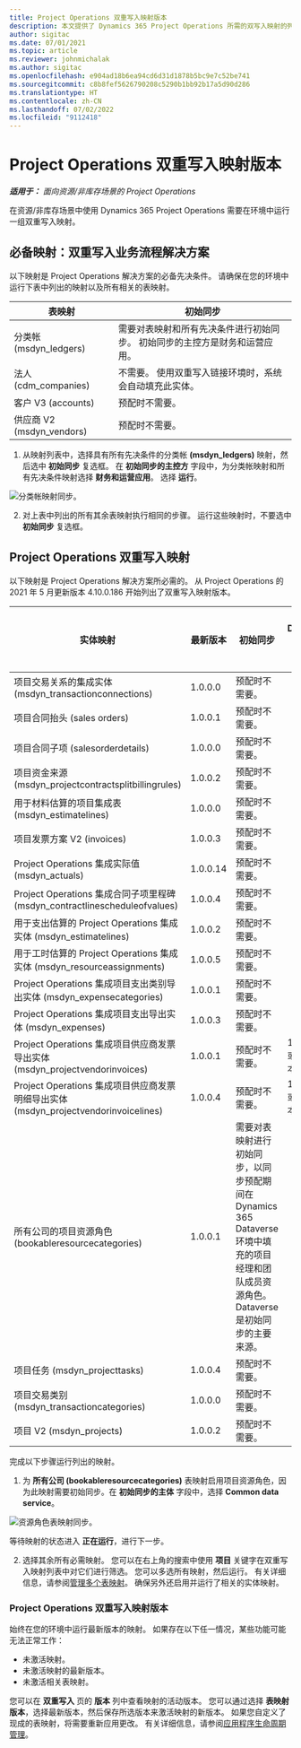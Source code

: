 ```yaml
---
title: Project Operations 双重写入映射版本
description: 本文提供了 Dynamics 365 Project Operations 所需的双写入映射的列表。
author: sigitac
ms.date: 07/01/2021
ms.topic: article
ms.reviewer: johnmichalak
ms.author: sigitac
ms.openlocfilehash: e904ad18b6ea94cd6d31d1878b5bc9e7c52be741
ms.sourcegitcommit: c8b8fef5626790208c5290b1bb92b17a5d90d286
ms.translationtype: HT
ms.contentlocale: zh-CN
ms.lasthandoff: 07/02/2022
ms.locfileid: "9112418"
---
```

# <a name="project-operations-dual-write-map-versions"></a>Project Operations 双重写入映射版本

_**适用于：** 面向资源/非库存场景的 Project Operations_

在资源/非库存场景中使用 Dynamics 365 Project Operations 需要在环境中运行一组双重写入映射。 

## <a name="prerequisite-maps-dual-write-orchestration-solution"></a>必备映射：双重写入业务流程解决方案

以下映射是 Project Operations 解决方案的必备先决条件。 请确保在您的环境中运行下表中列出的映射以及所有相关的表映射。

| 表映射 | 初始同步 |
| --- | --- |
| 分类帐 (msdyn_ledgers) | 需要对表映射和所有先决条件进行初始同步。 初始同步的主控方是财务和运营应用。 |
| 法人 (cdm_companies) | 不需要。 使用双重写入链接环境时，系统会自动填充此实体。 |
| 客户 V3 (accounts) | 预配时不需要。 |
| 供应商 V2 (msdyn_vendors) | 预配时不需要。 |

1. 从映射列表中，选择具有所有先决条件的分类帐 **(msdyn\_ledgers)** 映射，然后选中 **初始同步** 复选框。 在 **初始同步的主控方** 字段中，为分类帐映射和所有先决条件映射选择 **财务和运营应用**。 选择 **运行**。

![分类帐映射同步。](media/DW6.png)

2. 对上表中列出的所有其余表映射执行相同的步骤。 运行这些映射时，不要选中 **初始同步** 复选框。

## <a name="project-operations-dual-write-maps"></a>Project Operations 双重写入映射

以下映射是 Project Operations 解决方案所必需的。 从 Project Operations 的 2021 年 5 月更新版本 4.10.0.186 开始列出了双重写入映射版本。

| 实体映射 | 最新版本 | 初始同步 | 所需的 Dynamics 365 Finance 版本 |
| --- | --- | --- | --- |
| 项目交易关系的集成实体 (msdyn\_transactionconnections) | 1.0.0.0 | 预配时不需要。 ||
| 项目合同抬头 (sales orders) | 1.0.0.1 | 预配时不需要。 ||
| 项目合同子项 (salesorderdetails) | 1.0.0.0 | 预配时不需要。 ||
| 项目资金来源 (msdyn_projectcontractsplitbillingrules) | 1.0.0.2 | 预配时不需要。 ||
| 用于材料估算的项目集成表 (msdyn\_estimatelines) | 1.0.0.0 | 预配时不需要。 ||
| 项目发票方案 V2 (invoices) | 1.0.0.3 | 预配时不需要。 ||
| Project Operations 集成实际值 (msdyn_actuals) | 1.0.0.14 | 预配时不需要。 ||
| Project Operations 集成合同子项里程碑 (msdyn_contractlinescheduleofvalues) | 1.0.0.4 | 预配时不需要。 ||
| 用于支出估算的 Project Operations 集成实体 (msdyn_estimatelines) | 1.0.0.2 | 预配时不需要。 ||
| 用于工时估算的 Project Operations 集成实体 (msdyn_resourceassignments) | 1.0.0.5 | 预配时不需要。 ||
| Project Operations 集成项目支出类别导出实体 (msdyn_expensecategories) | 1.0.0.1 | 预配时不需要。 ||
| Project Operations 集成项目支出导出实体 (msdyn_expenses) | 1.0.0.3 | 预配时不需要。 ||
| Project Operations 集成项目供应商发票导出实体 (msdyn_projectvendorinvoices) | 1.0.0.1 | 预配时不需要。 |10.0.26 或更高版本|
| Project Operations 集成项目供应商发票明细导出实体 (msdyn_projectvendorinvoicelines) | 1.0.0.4 | 预配时不需要。 | 10.0.26 或更高版本 |
| 所有公司的项目资源角色 (bookableresourcecategories) | 1.0.0.1 | 需要对表映射进行初始同步，以同步预配期间在 Dynamics 365 Dataverse 环境中填充的项目经理和团队成员资源角色。 Dataverse 是初始同步的主要来源。 ||
| 项目任务 (msdyn_projecttasks) | 1.0.0.4 | 预配时不需要。 ||
| 项目交易类别 (msdyn_transactioncategories) | 1.0.0.0 | 预配时不需要。 ||
| 项目 V2 (msdyn_projects) | 1.0.0.2 | 预配时不需要。 ||

完成以下步骤运行列出的映射。

1. 为 **所有公司 (bookableresourcecategories)** 表映射启用项目资源角色，因为此映射需要初始同步。在 **初始同步的主体** 字段中，选择 **Common data service**。 

 ![资源角色表映射同步。](media/6ResourceInitialSync.jpg)

 等待映射的状态进入 **正在运行**，进行下一步。

2. 选择其余所有必需映射。 您可以在右上角的搜索中使用 **项目** 关键字在双重写入映射列表中对它们进行筛选。 您可以多选所有映射，然后运行。 有关详细信息，请参阅[管理多个表映射](/dynamics365/fin-ops-core/dev-itpro/data-entities/dual-write/multiple-entity-maps)。 确保另外还启用并运行了相关的实体映射。

### <a name="project-operations-dual-write-map-versions"></a>Project Operations 双重写入映射版本

始终在您的环境中运行最新版本的映射。 如果存在以下任一情况，某些功能可能无法正常工作：

- 未激活映射。
- 未激活映射的最新版本。 
- 未激活相关表映射。

您可以在 **双重写入** 页的 **版本** 列中查看映射的活动版本。 您可以通过选择 **表映射版本**，选择最新版本，然后保存所选版本来激活映射的新版本。 如果您自定义了现成的表映射，将需要重新应用更改。 有关详细信息，请参阅[应用程序生命周期管理](/dynamics365/fin-ops-core/dev-itpro/data-entities/dual-write/app-lifecycle-management)。
